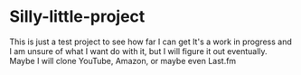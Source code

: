 # Silly-little-project
This is just a test project to see how far I can get
It's a work in progress and I am unsure of what I want do with it, but I will figure it out eventually. Maybe I will clone YouTube, Amazon, or maybe even Last.fm
